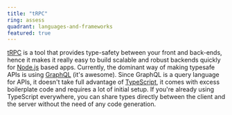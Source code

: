 ```yaml
---
title: "tRPC"
ring: assess
quadrant: languages-and-frameworks
featured: true
---
```


[tRPC](https://trpc.io/) is a tool that provides type-safety between your front and back-ends,
hence it makes it really easy to build scalable and robust backends quickly for [Node.js](/languages-and-frameworks/nodejs) based apps.
Currently, the dominant way of making typesafe APIs is using [GraphQL](/languages-and-frameworks/graphql) (it's awesome).
Since GraphQL is a query language for APIs, it doesn't take full advantage of [TypeScript](/languages-and-frameworks/typescript), it comes with excess boilerplate code and requires a lot of initial setup.
If you're already using TypeScript everywhere, you can share types directly between the client and the server without the need of any code generation.
